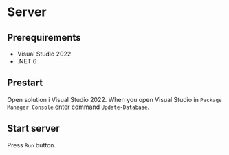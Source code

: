 # Server

## Prerequirements

* Visual Studio 2022
* .NET 6

## Prestart

Open solution i Visual Studio 2022. When you open Visual Studio in `Package Manager Console` enter command `Update-Database`.

## Start server

Press `Run` button.
